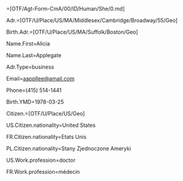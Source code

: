 =[OTF/Agt-Form-CmA/00/ID/Human/She/0.md]

Adr.=[OTF/U/Place/US/MA/Middlesex/Cambridge/Broadway/55/Geo]

Birth.Adr.=[OTF/U/Place/US/MA/Suffolk/Boston/Geo]

Name.First=Alicia

Name.Last=Applegate

Adr.Type=business

Email=aappllee@amail.com

Phone=(415) 514-1441

Birth.YMD=1978-03-25

Citizen.=[OTF/U/Place/US/Geo]

US.Citizen.nationality=United States

FR.Citizen.nationality=Etats Unis

PL.Citizen.nationality=Stany Zjednoczone Ameryki

US.Work.profession=doctor

FR.Work.profession=médecin